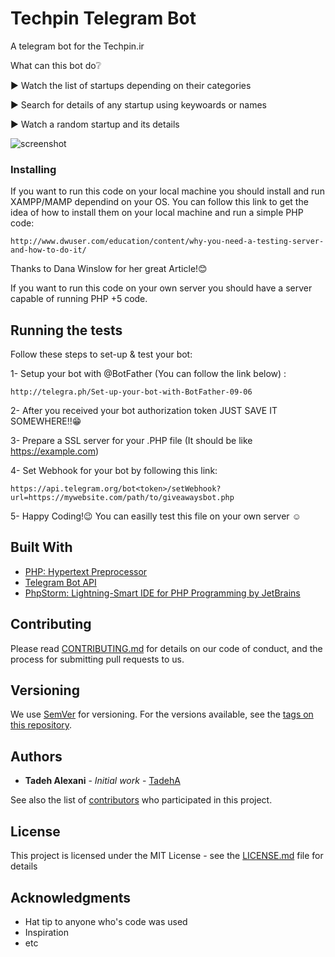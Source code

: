 # Techpin Telegram Bot

A telegram bot for the Techpin.ir

What can this bot do❔

▶️ Watch the list of startups depending on their categories

▶️ Search for details of any startup using keywoards or names

▶️ Watch a random startup and its details



![screenshot](https://user-images.githubusercontent.com/22890731/30146319-93614e66-93ac-11e7-9c81-fbc670c87331.png)


### Installing

If you want to run this code on your local machine you should install and run XAMPP/MAMP dependind on your OS. You can follow this link to get the idea of how to install them on your local machine and run a simple PHP code:

```
http://www.dwuser.com/education/content/why-you-need-a-testing-server-and-how-to-do-it/
```

Thanks to Dana Winslow for her great Article!😊

If you want to run this code on your own server you should have a server capable of running PHP +5 code.


## Running the tests


Follow these steps to set-up & test your bot:

1- Setup your bot with @BotFather (You can follow the link below) :

```
http://telegra.ph/Set-up-your-bot-with-BotFather-09-06
```

 2- After you received your bot authorization token JUST SAVE IT SOMEWHERE!!😁

 3- Prepare a SSL server for your .PHP file (It should be like https://example.com)

 4- Set Webhook for your bot by following this link:
 
 ```
 https://api.telegram.org/bot<token>/setWebhook?url=https://mywebsite.com/path/to/giveawaysbot.php
 ```

 5- Happy Coding!😉 You can easilly test this file on your own server ☺️
 

## Built With

* [PHP: Hypertext Preprocessor](http://php.net/manual/en/intro-whatis.php/)
* [Telegram Bot API](https://core.telegram.org/bots/api)
* [PhpStorm: Lightning-Smart IDE for PHP Programming by JetBrains](https://www.jetbrains.com/phpstorm/)

## Contributing

Please read [CONTRIBUTING.md](https://gist.github.com/PurpleBooth/b24679402957c63ec426) for details on our code of conduct, and the process for submitting pull requests to us.

## Versioning

We use [SemVer](http://semver.org/) for versioning. For the versions available, see the [tags on this repository](https://github.com/your/project/tags). 

## Authors

* **Tadeh Alexani** - *Initial work* - [TadehA](https://github.com/Tadeha)

See also the list of [contributors](https://github.com/your/project/contributors) who participated in this project.

## License

This project is licensed under the MIT License - see the [LICENSE.md](LICENSE.md) file for details

## Acknowledgments

* Hat tip to anyone who's code was used
* Inspiration
* etc

